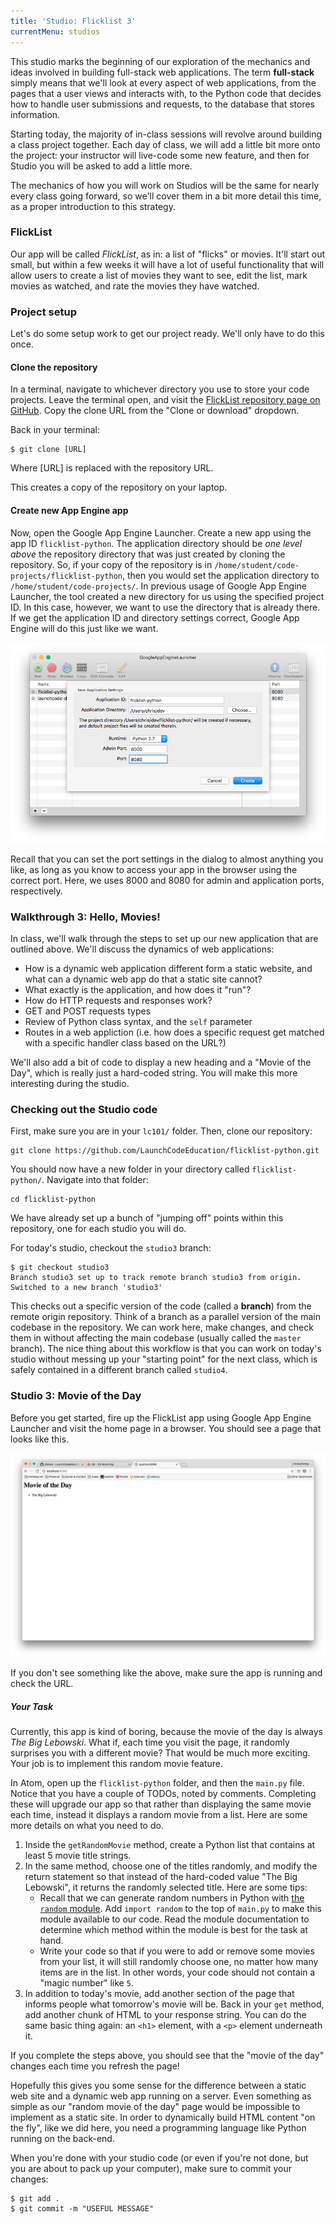 ```yaml
---
title: 'Studio: Flicklist 3'
currentMenu: studios
---
```



This studio marks the beginning of our exploration of the mechanics and ideas involved in building full-stack web applications. The term **full-stack** simply means that we'll look at every aspect of web applications, from the pages that a user views and interacts with, to the Python code that decides how to handle user submissions and requests, to the database that stores information.

Starting today, the majority of in-class sessions will revolve around building a class project together. Each day of class, we will add a little bit more onto the project: your instructor will live-code some new feature, and then for Studio you will be asked to add a little more.

The mechanics of how you will work on Studios will be the same for nearly every class going forward, so we'll cover them in a bit more detail this time, as a proper introduction to this strategy.


### FlickList

Our app will be called *FlickList*, as in: a list of "flicks" or movies. It'll start out small, but within a few weeks it will have a lot of useful functionality that will allow users to create a list of movies they want to see, edit the list, mark movies as watched, and rate the movies they have watched.

### Project setup

Let's do some setup work to get our project ready. We'll only have to do this once.

#### Clone the repository

In a terminal, navigate to whichever directory you use to store your code projects. Leave the terminal open, and visit the [FlickList repository page on GitHub](https://github.com/LaunchCodeEducation/flicklist-python). Copy the clone URL from the "Clone or download" dropdown.

Back in your terminal:
```
$ git clone [URL]
```

Where [URL] is replaced with the repository URL.

This creates a copy of the repository on your laptop.

#### Create new App Engine app

Now, open the Google App Engine Launcher. Create a new app using the app ID `flicklist-python`. The application directory should be *one level above* the repository directory that was just created by cloning the repository. So, if your copy of the repository is in `/home/student/code-projects/flicklist-python`, then you would set the application directory to `/home/student/code-projects/`. In previous usage of Google App Engine Launcher, the tool created a new directory for us using the specified project ID. In this case, however, we want to use the directory that is already there. If we get the application ID and directory settings correct, Google App Engine will do this just like we want.

![flicklist-python in GAE](images/flicklist-gae.png)

Recall that you can set the port settings in the dialog to almost anything you like, as long as you know to access your app in the browser using the correct port. Here, we uses 8000 and 8080 for admin and application ports, respectively.

### Walkthrough 3: Hello, Movies!

In class, we'll walk through the steps to set up our new application that are outlined above. We'll discuss the dynamics of web applications:
* How is a dynamic web application different form a static website, and what can a dynamic web app do that a static site cannot?
* What exactly is the application, and how does it "run"?
* How do HTTP requests and responses work?
* GET and POST requests types
* Review of Python class syntax, and the `self` parameter
* Routes in a web appliction (i.e. how does a specific request get matched with a specific handler class based on the URL?)

We'll also add a bit of code to display a new heading and a "Movie of the Day", which is really just a hard-coded string. You will make this more interesting during the studio.

### Checking out the Studio code

First, make sure you are in your `lc101/` folder. Then, clone our repository:

```nohighlight
git clone https://github.com/LaunchCodeEducation/flicklist-python.git
```

You should now have a new folder in your directory called `flicklist-python/`. Navigate into that folder:

```nohighlight
cd flicklist-python
```

We have already set up a bunch of "jumping off" points within this repository, one for each studio you will do.

For today's studio, checkout the `studio3` branch:

```nohighlight
$ git checkout studio3
Branch studio3 set up to track remote branch studio3 from origin.
Switched to a new branch 'studio3'
```

This checks out a specific version of the code (called a **branch**) from the remote origin repository. Think of a branch as a parallel version of the main codebase in the repository. We can work here, make changes, and check them in without affecting the main codebase (usually called the `master` branch). The nice thing about this workflow is that you can work on today's studio without messing up your "starting point" for the next class, which is safely contained in a different branch called `studio4`.

### Studio 3: Movie of the Day

Before you get started, fire up the FlickList app using Google App Engine Launcher and visit the home page in a browser. You should see a page that looks like this.

![Walkthrough 3 version of FlickList](images/walkthrough3-flicklist.png)

If you don't see something like the above, make sure the app is running and check the URL.

##### Your Task

Currently, this app is kind of boring, because the movie of the day is always *The Big Lebowski*. What if, each time you visit the page, it randomly surprises you with a different movie? That would be much more exciting. Your job is to implement this random movie feature.

In Atom, open up the `flicklist-python` folder, and then the `main.py` file. Notice that you have a couple of TODOs, noted by comments. Completing these will upgrade our app so that rather than displaying the same movie each time, instead it displays a random movie from a list. Here are some more details on what you need to do.

1. Inside the `getRandomMovie` method, create a Python list that contains at least 5 movie title strings.
1. In the same method, choose one of the titles randomly, and modify the return statement so that instead of the hard-coded value "The Big Lebowski", it returns the randomly selected title. Here are some tips:
    * Recall that we can generate random numbers in Python with [the `random` module](https://docs.python.org/2/library/random.html). Add `import random` to the top of `main.py` to make this module available to our code. Read the module documentation to determine which method within the module is best for the task at hand.
    * Write your code so that if you were to add or remove some movies from your list, it will still randomly choose one, no matter how many items are in the list. In other words, your code should not contain a "magic number" like `5`.
1. In addition to today's movie, add another section of the page that informs people what tomorrow's movie will be. Back in your `get` method, add another chunk of HTML to your response string. You can do the same basic thing again: an `<h1>` element, with a `<p>` element underneath it.

If you complete the steps above, you should see that the "movie of the day" changes each time you refresh the page!

Hopefully this gives you some sense for the difference between a static web site and a dynamic web app running on a server. Even something as simple as our "random movie of the day" page would be impossible to implement as a static site. In order to dynamically build HTML content "on the fly", like we did here, you need a programming language like Python running on the back-end.

When you're done with your studio code (or even if you're not done, but you are about to pack up your computer), make sure to commit your changes:
```
$ git add .
$ git commit -m "USEFUL MESSAGE"
```

[get-the-code]: ../getting-the-code/
